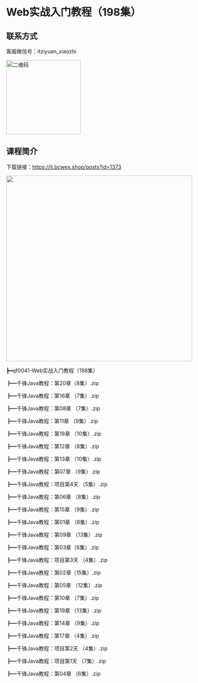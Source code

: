 # Web实战入门教程（198集）

## 联系方式

客服微信号：itziyuan_xiaozhi

<img src="https://ziyuanyun.oss-cn-guangzhou.aliyuncs.com/common/20240614073449/666b82192834a.jpg" width="200" height="200" alt="二维码">

## 课程简介

下载链接：https://it.bcwex.shop/posts?id=1373

<img src="https://ziyuanyun.oss-cn-guangzhou.aliyuncs.com/yun/20240515153920/664466a87be70.jpg" width="500" alt="">

  ┣━qf0041-Web实战入门教程（198集）

 ┣━千锋Java教程：第20章（8集）.zip

 ┣━千锋Java教程：第16章 （7集）.zip

 ┣━千锋Java教程：第08章 （7集）.zip

 ┣━千锋Java教程：第11章 （9集）.zip

 ┣━千锋Java教程：第18章 （10集）.zip

 ┣━千锋Java教程：第12章 （8集）.zip

 ┣━千锋Java教程：第13章 （10集）.zip

 ┣━千锋Java教程：第07章 （9集）.zip

 ┣━千锋Java教程：项目第4天 （5集）.zip

 ┣━千锋Java教程：第06章 （8集）.zip

 ┣━千锋Java教程：第15章 （9集）.zip

 ┣━千锋Java教程：第01章 （8集）.zip

 ┣━千锋Java教程：第09章 （13集）.zip

 ┣━千锋Java教程：第03章（6集）.zip

 ┣━千锋Java教程：项目第3天 （4集）.zip

 ┣━千锋Java教程：第02章（15集）.zip

 ┣━千锋Java教程：第05章 （12集）.zip

 ┣━千锋Java教程：第10章 （7集）.zip

 ┣━千锋Java教程：第19章 （13集）.zip

 ┣━千锋Java教程：第14章 （9集）.zip

 ┣━千锋Java教程：第17章 （4集）.zip

 ┣━千锋Java教程：项目第2天 （4集）.zip

 ┣━千锋Java教程：项目第1天 （7集）.zip

 ┣━千锋Java教程：第04章 （6集）.zip

  